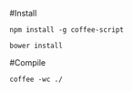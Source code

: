 #Install

```
npm install -g coffee-script
```

```
bower install
```

#Compile

```
coffee -wc ./
```